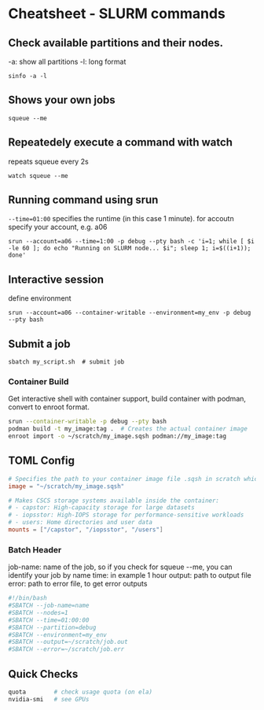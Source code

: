 # Cheatsheet - SLURM commands

## Check available partitions and their nodes.
-a: show all partitions
-l: long format
```
sinfo -a -l
```
## Shows your own jobs
```
squeue --me
```
## Repeatedely execute a command with watch
repeats squeue every 2s 
```
watch squeue --me
```
## Running command using srun
`--time=01:00` specifies the runtime (in this case 1 minute).
for accoutn specify your account, e.g. a06

```
srun --account=a06 --time=1:00 -p debug --pty bash -c 'i=1; while [ $i -le 60 ]; do echo "Running on SLURM node... $i"; sleep 1; i=$((i+1)); done'
```

## Interactive session
define environment
```
srun --account=a06 --container-writable --environment=my_env -p debug --pty bash
```


## Submit a job

```
sbatch my_script.sh  # submit job
```

### Container Build

Get interactive shell with container support, build container with podman, convert to enroot format.

```bash
srun --container-writable -p debug --pty bash
podman build -t my_image:tag .  # Creates the actual container image
enroot import -o ~/scratch/my_image.sqsh podman://my_image:tag
```

## TOML Config

```toml
# Specifies the path to your container image file .sqsh in scratch which will be executed
image = "~/scratch/my_image.sqsh"

# Makes CSCS storage systems available inside the container:
# - capstor: High-capacity storage for large datasets
# - iopsstor: High-IOPS storage for performance-sensitive workloads
# - users: Home directories and user data
mounts = ["/capstor", "/iopsstor", "/users"]

```

### Batch Header
job-name: name of the job, so if you check for squeue --me, you can identify your job by name
time: in example 1 hour
output: path to output file
error: path to error file, to get error outputs
```bash
#!/bin/bash
#SBATCH --job-name=name
#SBATCH --nodes=1
#SBATCH --time=01:00:00
#SBATCH --partition=debug
#SBATCH --environment=my_env
#SBATCH --output=~/scratch/job.out
#SBATCH --error=~/scratch/job.err
```

## Quick Checks

```bash
quota        # check usage quota (on ela)
nvidia-smi   # see GPUs
```
